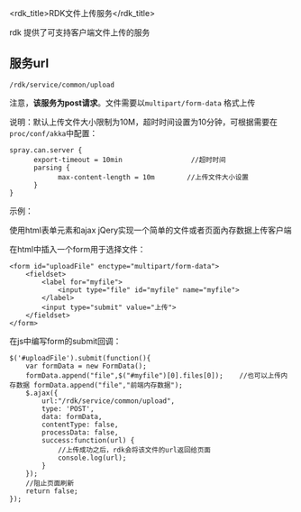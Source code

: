 <rdk_title>RDK文件上传服务</rdk_title>

rdk 提供了可支持客户端文件上传的服务

## 服务url

    /rdk/service/common/upload

注意，**该服务为post请求**。文件需要以`multipart/form-data` 格式上传

说明：默认上传文件大小限制为10M，超时时间设置为10分钟，可根据需要在`proc/conf/akka`中配置：

    spray.can.server {
		  export-timeout = 10min                 //超时时间
		  parsing {
		        max-content-length = 10m        //上传文件大小设置
		  }
	}

示例：

使用html表单元素和ajax jQery实现一个简单的文件或者页面內存数据上传客户端		

在html中插入一个form用于选择文件：

    <form id="uploadFile" enctype="multipart/form-data">             
        <fieldset>
            <label for="myfile">
                <input type="file" id="myfile" name="myfile">
            </label>
            <input type="submit" value="上传">  
        </fieldset>
    </form> 

在js中编写form的submit回调：

    $('#uploadFile').submit(function(){
        var formData = new FormData();
        formData.append("file",$("#myfile")[0].files[0]);    //也可以上传内存数据 formData.append("file","前端内存数据");   
        $.ajax({  
            url:"/rdk/service/common/upload",    
            type: 'POST',  
            data: formData,
            contentType: false,  
            processData: false,
            success:function(url) {
                //上传成功之后，rdk会将该文件的url返回给页面
                console.log(url);
            }
        });
        //阻止页面刷新
        return false;
    });

